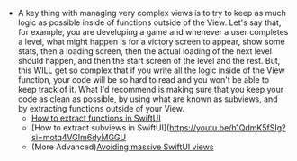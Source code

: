 - A key thing with managing very complex views is to try to keep as much logic as possible inside of functions outside of the View. Let's say that, for example, you are developing a game and whenever a user completes a level, what might happen is for a victory screen to appear, show some stats, then a loading screen, then the actual loading of the next level should happen, and then the start screen of the level and the rest. But, this WILL get so complex that if you write all the logic inside of the View function, your code will be so hard to read and you won't be able to keep track of it. What I'd recommend is making sure that you keep your code as clean as possible, by using what are known as subviews, and by extracting functions outside of your View.
	- [How to extract functions in SwiftUI](https://youtu.be/pIUBC6wZjpM?si=HZHBQE6YoWdJW06e)
	- [How to extract subviews in SwiftUI](https://youtu.be/h1QdmK5fSIg?si=motq4VGIm6dyMGGU
	- (More Advanced)[Avoiding massive SwiftUI views](https://www.swiftbysundell.com/articles/avoiding-massive-swiftui-views/)